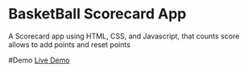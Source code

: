 # BasketBall Scorecard App
A Scorecard app using HTML, CSS, and Javascript, that counts score allows to add points and reset points


#Demo
[Live Demo](https://basketballscorecarddemo.netlify.app/)
